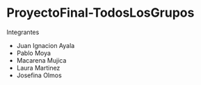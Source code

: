 # ProyectoFinal-TodosLosGrupos
Integrantes
- Juan Ignacion Ayala
- Pablo Moya
- Macarena Mujica
- Laura Martinez
- Josefina Olmos

